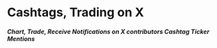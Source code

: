 # Cashtags, Trading on X
##### Chart, Trade, Receive Notifications on X contributors Cashtag Ticker Mentions
